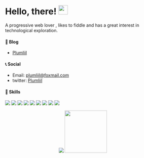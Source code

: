 # Hello, there! <img src="https://raw.githubusercontent.com/MartinHeinz/MartinHeinz/master/wave.gif" width="30px">
A progressive web lover , likes to fiddle and has a great interest in technological exploration.
#### 📝 Blog
 - [Plumliil](https://plumliil.eu.org)
#### 📞 Social 
 - Email: plumliil@foxmail.com
 - twitter: [Plumliil](https://twitter.com/Plumliil)
#### 🚀 Skills
![](https://img.shields.io/badge/HTML5-E34F26?style=for-the-badge&logo=html5&logoColor=white)
![](https://img.shields.io/badge/CSS3-1572B6?style=for-the-badge&logo=css3&logoColor=white)
![](https://img.shields.io/badge/Sass-CC6699?style=for-the-badge&logo=sass&logoColor=white)
![](https://img.shields.io/badge/Less-CC6699?style=for-the-badge&logo=less&logoColor=white)
![](https://img.shields.io/badge/JavaScript-F7DF1E?style=for-the-badge&logo=javascript&logoColor=black)
![](https://img.shields.io/badge/TypeScript-007ACC?style=for-the-badge&logo=typescript&logoColor=white)
![](https://img.shields.io/badge/Vue.js-35495E?style=for-the-badge&logo=vue.js&logoColor=4FC08D)
![](https://img.shields.io/badge/Express.js-404D59?style=for-the-badge)
![](https://img.shields.io/badge/Markdown-000000?style=for-the-badge&logo=markdown&logoColor=white)


<div align="center">
     <img src="https://github-readme-stats.vercel.app/api/top-langs/?username=plumliil&hide_title=true&hide_border=true&layout=compact" />
     <img height="137px" src="https://github-readme-stats.vercel.app/api?username=plumliil&show_icons=true&theme=default" />
</div>
